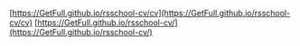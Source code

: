 [https://GetFull.github.io/rsschool-cv/cv](https://GetFull.github.io/rsschool-cv/cv)
[https://GetFull.github.io/rsschool-cv/](https://GetFull.github.io/rsschool-cv/)
